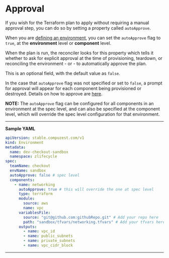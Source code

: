 # Approval

If you wish for the Terraform plan to apply without requiring a manual approval step, you can do so by setting a property called `autoApprove`.

When you are [defining an environment](../define/define_environment.md), you can set the `autoApprove` flag to `true`, at the **environment** level or **component** level.

When the plan is run, the reconciler looks for this property which tells it whether to ask for explicit approval at the time of provisioning, teardown, or reconciling the environment - or - to automatically approve the plan.

This is an optional field, with the default value as `false`.

In the case that `autoApprove` flag was not specified or set to `false`, a prompt for approval will appear for each component being provisioned or destroyed. Details on how to approve are [here](manual_approval.md).

**NOTE:**
The `autoApprove` flag can be configured for all components in an environment at the spec level, and can also be specified at the component level, which will override the spec level configuration for that environment.

---
**Sample YAML**

```yaml
apiVersion: stable.compuzest.com/v1
kind: Environment
metadata:
  name: dev-checkout-sandbox
  namespace: zlifecycle
spec:
  teamName: checkout
  envName: sandbox  
  autoApprove: false # spec level
  components:
    - name: networking
      autoApprove: true # this will override the one at spec level
      type: terraform
      module:
        source: aws
        name: vpc
      variablesFile:
        source: "git@github.com:githubRepo.git" # Add your repo here
        path: "sandbox/tfvars/networking.tfvars" # Add your tfvars here
      outputs:
        - name: vpc_id
        - name: public_subnets
        - name: private_subnets
        - name: vpc_cidr_block
```
---
